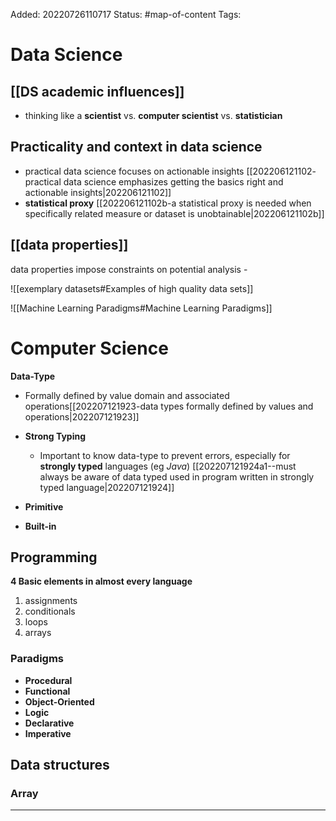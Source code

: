 Added: 20220726110717
Status: #map-of-content 
Tags:

# Data Science

## [[DS academic influences]]
- thinking like a **scientist** vs. **computer scientist** vs. **statistician** 


	

## Practicality and context in data science
- practical data science focuses on actionable insights [[202206121102- practical data science emphasizes getting the basics right and actionable insights|202206121102]]
- **statistical proxy** [[202206121102b-a statistical proxy is needed when specifically related measure or dataset is unobtainable|202206121102b]]

## [[data properties]]
data properties impose constraints on potential analysis - 

![[exemplary datasets#Examples of high quality data sets]]

![[Machine Learning Paradigms#Machine Learning Paradigms]]



# Computer Science

**Data-Type**
- Formally defined by value domain and associated operations[[202207121923-data types formally defined by values and operations|202207121923]]

- **Strong Typing**
	- Important to know data-type to prevent errors, especially for **strongly typed** languages (eg *Java*) [[202207121924a1--must always be aware of data typed used in program written in strongly typed language|202207121924]]
- **Primitive**
- **Built-in**
	

## Programming
**4 Basic elements in almost every language**
1. assignments
2. conditionals
3. loops
4. arrays
### Paradigms
- **Procedural**
- **Functional**
- **Object-Oriented**
- **Logic**
- **Declarative**
- **Imperative**


## Data structures

### Array



___